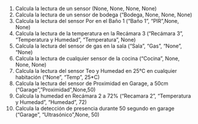 1. Calcula la lectura de un sensor (None, None, None, None)
2. Calcula la lectura de un sensor de bodega (“Bodega, None, None, None)
3. Calcula la lectura del sensor Por en el Baño 1 (“Baño 1”, “PIR”,None, None)
4. Calcula la lectura de la temperatura en la Recámara 3 (“Recámara 3”, “Temperatura y Humedad”, “Temperatura”, None) 
5. Calcula la lectura del sensor de gas en la sala (“Sala”, “Gas”, “None”, “None)
6. Calcula la lectura de cualquier sensor de la cocina (“Cocina”, None, None, None) 
7. Calcula la lectura del sensor Teo y Humedad en 25°C en cualquier habitación (“None”, “Temp”, 25*C)
8. Calcula la lectura del sensor de Proximidad en Garage, a 50cm (“Garage”,”Proximidad”,None,50)
9.  Calcula la humedad en Recámara 2 a 72% (“Recamara 2”, “Temperatura y Humedad”, “Humedad”, 72)
10. Calcula la detección de presencia durante 50 segundo en garage (“Garage”, “Ultrasónico”,None, 50) 